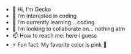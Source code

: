 - 👋 Hi, I’m Gecko
- 👀 I’m interested in coding
- 🌱 I’m currently learning... coding
- 💞️ I’m looking to collaborate on... nothing atm
- 📫 How to reach me: here i guess
- ⚡ Fun fact: My favorite color is pink 🩷

<!---
GeckoPaws/GeckoPaws is a ✨ special ✨ repository because its `README.md` (this file) appears on your GitHub profile.
You can click the Preview link to take a look at your changes.
--->
